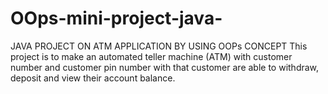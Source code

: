 # OOps-mini-project-java-
JAVA PROJECT ON ATM APPLICATION BY USING OOPs CONCEPT
This project is to make an automated teller machine (ATM) with customer number and  customer pin number with that customer are able to withdraw, deposit and view their  account balance.
